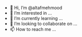- 👋 Hi, I’m @altafmehmood
- 👀 I’m interested in ...
- 🌱 I’m currently learning ...
- 💞️ I’m looking to collaborate on ...
- 📫 How to reach me ...

<!---
altafmehmood/altafmehmood is a ✨ special ✨ repository because its `README.md` (this file) appears on your GitHub profile.
You can click the Preview link to take a look at your changes.
--->
